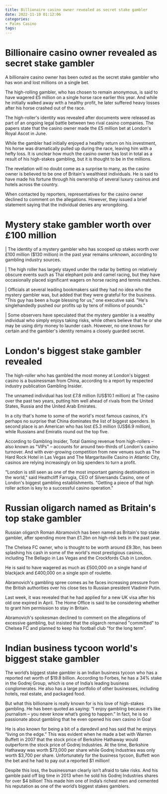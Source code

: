 ```yaml
---
title: Billionaire casino owner revealed as secret stake gambler
date: 2022-11-10 01:12:06
categories:
- Palms Casino
tags:
---
```



#  Billionaire casino owner revealed as secret stake gambler

A billionaire casino owner has been outed as the secret stake gambler who has won and lost millions on a single bet.

The high-rolling gambler, who has chosen to remain anonymous, is said to have wagered £5 million on a single horse race earlier this year. And while he initially walked away with a healthy profit, he later suffered heavy losses after his horse crashed out of the race.

The high-roller's identity was revealed after documents were released as part of an ongoing legal battle between two rival casino companies. The papers state that the casino owner made the £5 million bet at London's Royal Ascot in June.

While the gambler had initially enjoyed a healthy return on his investment, his horse was dramatically pulled up during the race, leaving him with a hefty loss. It is unclear how much the casino owner has lost in total as a result of his high-stakes gambling, but it is thought to be in the millions.

The revelation will no doubt come as a surprise to many, as the casino owner is believed to be one of Britain's wealthiest individuals. He is said to have made his fortune through his ownership of several luxury casinos and hotels across the country.

When contacted by reporters, representatives for the casino owner declined to comment on the allegations. However, they issued a brief statement saying that the individual denies any wrongdoing.

#  Mystery stake gambler worth over £100 million
 | The identity of a mystery gambler who has scooped up stakes worth over £100 million ($130 million) in the past year remains unknown, according to gambling industry sources.

| The high roller has largely stayed under the radar by betting on relatively obscure events such as Thai elephant polo and camel racing, but they have occasionally placed significant wagers on horse racing and tennis matches.

| Officials at several leading bookmakers said they had no idea who the mystery gambler was, but added that they were grateful for the business. "This guy has been a huge blessing for us," one executive said. "He's singlehandedly pushed our profits up by tens of millions of pounds."

| Some observers have speculated that the mystery gambler is a wealthy individual who simply enjoys taking risks, while others believe that he or she may be using dirty money to launder cash. However, no one knows for certain and the gambler's identity remains a closely guarded secret.

#  London's biggest stake gambler revealed

The high-roller who has gambled the most money at London's biggest casino is a businessman from China, according to a report by respected industry publication Gambling Insider.

The unnamed individual has lost £7.8 million (US$10.1 million) at The casino over the past two years, putting him well ahead of rivals from the United States, Russia and the United Arab Emirates.

In a city that's home to some of the world's most famous casinos, it's perhaps no surprise that China dominates the list of biggest spenders. In second place is an American who has lost £5.3 million (US$6.9 million), while Russians and Emiratis round out the top five.

According to Gambling Insider, Total Gaming revenue from high-rollers – also known as "VIPs" – accounts for around two-thirds of London's casino turnover. And with ever-growing competition from new venues such as The Hard Rock Hotel in Las Vegas and The Margaritaville Casino in Atlantic City, casinos are relying increasingly on big spenders to turn a profit.

"London is still seen as one of the most important gaming destinations in the world," said Heathcliff Farrugia, CEO of Silversands Casino, one of London's biggest gambling establishments. "Getting a piece of that high roller action is key to a successful casino operation."

#  Russian oligarch named as Britain's top stake gambler

Russian oligarch Roman Abramovich has been named as Britain's top stake gambler, after spending more than £1.2bn on high-risk bets in the past year.

The Chelsea FC owner, who is thought to be worth around £9.3bn, has been splashing his cash in some of the world's most prestigious casinos, including The Bellagio in Las Vegas and the Crockfords Club in London.

He is said to have wagered as much as £500,000 on a single hand of blackjack and £400,000 on a single spin of roulette.

Abramovich's gambling spree comes as he faces increasing pressure from the British authorities over his close ties to Russian president Vladimir Putin.

Last week, it was revealed that he had applied for a new UK visa after his old one expired in April. The Home Office is said to be considering whether to grant him permission to stay in Britain.

Abramovich's spokesman declined to comment on the allegations of excessive gambling, but insisted that the oligarch remained "committed" to Chelsea FC and planned to keep his football club "for the long term".

#  Indian business tycoon world's biggest stake gambler

The world’s biggest stake gambler is an Indian business tycoon who has a reported net worth of $19.8 billion. According to Forbes, he has a 34% stake in the Godrej Group, which is one of India’s leading business conglomerates. He also has a large portfolio of other businesses, including hotels, real estate, and packaged food.

But what this billionaire is really known for is his love of high-stakes gambling. He has been quoted as saying: “I enjoy gambling because it’s like journalism – you never know what’s going to happen.” In fact, he is so passionate about gambling that he even opened his own casino in Goa!

He is also known for being a bit of a daredevil and has said that he enjoys “living on the edge.” This was evident when he made a bet with Warren Buffett in 2007 that the stock price of Berkshire Hathaway would outperform the stock price of Godrej Industries. At the time, Berkshire Hathaway was worth $73,000 per share while Godrej Industries was only worth $3,700 per share. Unfortunately for the business tycoon, Buffett won the bet and he had to pay out a reported $1 million!

Despite this loss, the businessman clearly isn’t afraid to take risks. And his gamble paid off big time in 2013 when he sold his Godrej Industries shares for over $4 billion! This made him one of India’s richest men and cemented his reputation as one of the world’s biggest stakes gamblers.